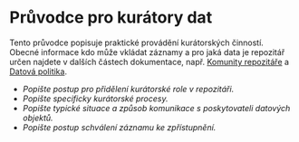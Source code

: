 
# Průvodce pro kurátory dat

Tento průvodce popisuje praktické provádění kurátorských činností. Obecné informace kdo může vkládat záznamy a pro jaká data je repozitář určen najdete v dalších částech dokumentace, např.  [Komunity repozitáře](komunity-repozitare.md) a [Datová politika](../statutarni-dokumenty/datova-politika.md). 

- *Popište postup pro přidělení kurátorské role v repozitáři.*
- *Popište specificky kurátorské procesy.*
- *Popište typické situace a způsob komunikace s poskytovateli datových objektů.*
- *Popište postup schválení záznamu ke zpřístupnění.*

